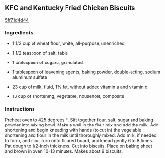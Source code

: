 ## KFC and Kentucky Fried Chicken Biscuits

[5ff71d4d44](http://www.food.com/recipe/kfc-and-kentucky-fried-chicken-biscuits-85057)

### Ingredients

 - 1 1/2 cup of wheat flour, white, all-purpose, unenriched

 - 1 1/2 teaspoon of salt, table

 - 1 tablespoon of sugars, granulated

 - 1 tablespoon of leavening agents, baking powder, double-acting, sodium aluminum sulfate

 - 23 cup of milk, fluid, 1% fat, without added vitamin a and vitamin d

 - 13 cup of shortening, vegetable, household, composite

### Instructions

Preheat oven to 425 degrees F. Sift together flour, salt, sugar and baking powder into mixing bowl. Make a well in the flour mix and add the milk. Add shortening and begin kneading with hands (to cut in) the vegetable shortening and flour in the milk until thoroughly mixed. Add milk, if needed to form, and mix. Turn onto floured board, and knead gently 6 to 8 times. Pat dough to 1/2-inch thickness. Cut into biscuits. Place on baking sheet and brown in oven 10-13 minutes. Makes about 9 biscuits.